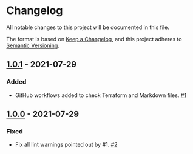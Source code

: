 # Changelog

All notable changes to this project will be documented in this file.

The format is based on [Keep a Changelog](https://keepachangelog.com/en/1.0.0/),
and this project adheres to [Semantic Versioning](https://semver.org/spec/v2.0.0.html).

## [1.0.1](https://github.com/willianpaixao/terraform-gitlab-project/releases/tag/v1.0.1) - 2021-07-29

### Added

- GitHub workflows added to check Terraform and Markdown files. [#1](https://github.com/willianpaixao/terraform-gitlab-project/pull/1)

## [1.0.0](https://github.com/willianpaixao/terraform-gitlab-project/releases/tag/v1.0.0) - 2021-07-29

### Fixed

- Fix all lint warnings pointed out by #1. [#2](https://github.com/willianpaixao/terraform-gitlab-project/pull/2)
